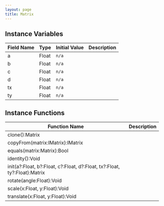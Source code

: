 ```yaml
---
layout: page
title: Matrix
---
```


## Instance Variables

| Field Name | Type | Initial Value | Description |
| ------------ | ------ | --------------- | ------------- |
| a | Float | `n/a` |  |
| b | Float | `n/a` |  |
| c | Float | `n/a` |  |
| d | Float | `n/a` |  |
| tx | Float | `n/a` |  |
| ty | Float | `n/a` |  |


## Instance Functions

| Function Name | Description |
| --------------- | ------------- |
| clone():Matrix |  |
| copyFrom(matrix:IMatrix):IMatrix |  |
| equals(matrix:Matrix):Bool |  |
| identity():Void |  |
| init(a?:Float, b?:Float, c?:Float, d?:Float, tx?:Float, ty?:Float):Matrix |  |
| rotate(angle:Float):Void |  |
| scale(x:Float, y:Float):Void |  |
| translate(x:Float, y:Float):Void |  |


